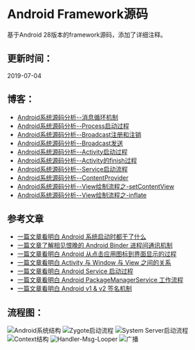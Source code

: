 # Android Framework源码

基于Android 28版本的framework源码，添加了详细注释。

## 更新时间：
2019-07-04

##  博客：
* [Android系统源码分析--消息循环机制](http://codemx.cn/2017/07/13/AndroidOS004-HandleMessageLooper/)
* [Android系统源码分析--Process启动过程](http://codemx.cn/2017/09/13/AndroidOS005-Process/)
* [Android系统源码分析--Broadcast注册和注销](http://codemx.cn/2017/12/21/AndroidOS006-Broadcast1/)
* [Android系统源码分析--Broadcast发送](http://codemx.cn/2017/12/25/AndroidOS007-Broadcast2/)
* [Android系统源码分析--Activity启动过程](http://codemx.cn/2018/01/26/AndroidOS008-Activity/)
* [Android系统源码分析--Activity的finish过程](http://codemx.cn/2018/03/12/AndroidOS009-Activity/)
* [Android系统源码分析--Service启动流程](http://codemx.cn/2018/04/24/AndroidOS010-Service/)
* [Android系统源码分析--ContentProvider](http://codemx.cn/2018/07/13/AndroidOS011-ContentProvider/)
* [Android系统源码分析--View绘制流程之-setContentView](http://codemx.cn/2018/11/12/AndroidOS012-View-setContentView/)
* [Android系统源码分析--View绘制流程之-inflate](http://codemx.cn/2018/11/20/AndroidOS013-View-inflate/)

## 参考文章
* [一篇文章看明白 Android 系统启动时都干了什么](https://blog.csdn.net/freekiteyu/article/details/79175010)
* [一篇文章了解相见恨晚的 Android Binder 进程间通讯机制](https://blog.csdn.net/freekiteyu/article/details/70082302)
* [一篇文章看明白 Android 从点击应用图标到界面显示的过程](https://blog.csdn.net/freekiteyu/article/details/79318031)
* [一篇文章看明白 Activity 与 Window 与 View 之间的关系](https://blog.csdn.net/freekiteyu/article/details/79408969)
* [一篇文章看明白 Android Service 启动过程](https://blog.csdn.net/freekiteyu/article/details/79785720)
* [一篇文章看明白 Android PackageManagerService 工作流程](https://blog.csdn.net/freekiteyu/article/details/82774947)
* [一篇文章看明白 Android v1 & v2 签名机制](https://blog.csdn.net/freekiteyu/article/details/84849651)


## 流程图：
<img src="/source/images/Android/AndroidOS.png" width="" height="" alt="Android系统结构"/>
<img src="/source/images/Android/Zygote.jpg" width="" height="" alt="Zygote启动流程"/>
<img src="/source/images/Android/SystemServer.jpg" width="" height="" alt="System Server启动流程"/>
<img src="/source/images/Android/Context.jpg" width="" height="" alt="Context结构"/>
<img src="/source/images/Android/HandlerMsgLooper.jpg" width="" height="" alt="Handler-Msg-Looper"/>
<img src="/source/images/Android/registerReceiver.jpg" width="" height="" alt="广播"/>


